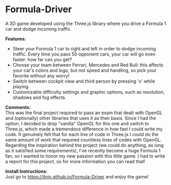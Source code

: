 # Formula-Driver
A 3D game developed using the Three.js library where you drive a Formula 1 car and dodge incoming traffic.


<b>Features:</b>
- Steer your Formula 1 car to right and left in order to dodge incoming traffic. Every time you pass 50 opponent cars, your car will go even faster: how far can you get?
- Choose your team between Ferrari, Mercedes and Red Bull: this affects your car's colors and logo, but not speed and handling, so pick your favorite without any worry!
- Switch between cockpit view and third person by pressing 'v' while playing.
- Customizable difficulty settings and graphic options, such as resolution, shadows and fog effects.


<b>Comments:</b><br/>
This was the final project required to pass an exam that dealt with OpenGL and (optionally) other libraries that uses it as their basis.
Since I had the option, I decided to drop "vanilla" OpenGL for this one and switch to Three.js, which made a tremendous difference in how fast I could write my code. It genuinely felt that for each line of code in Three.js I could do the same amount of work that required countless lines of codes with OpenGL.
Regarding the inspiration behind the project (we could do anything, as long as it satisfied some requirements), I've recently become a huge Formula 1 fan, so I wanted to honor my new passion with this little game. 
I had to write a report for this project, so for more information you can read that!


<b>Install Instructions:</b><br/>
Just go to https://ilnin.github.io/Formula-Driver and enjoy the game!
